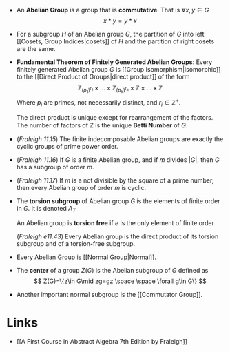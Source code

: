 * An **Abelian Group** is a group that is **commutative**. That is $\forall x, y\in G$ 
  $$
  x\ast y=y\ast x
  $$
* For a subgroup $H$ of an Abelian group $G$, the partition of $G$ into left [[Cosets, Group Indices|cosets]] of $H$ and the partition of right cosets are the same. 


* **Fundamental Theorem of Finitely Generated Abelian Groups**: Every finitely generated Abelian group $G$ is [[Group Isomorphism|isomorphic]] to the [[Direct Product of Groups|direct product]] of the form 
  $$
  \mathbb{Z}_{(p_1)^{r_1}} \times \dots \times \mathbb{Z}_{(p_k)^{r_k}} \times \mathbb{Z}\times \dots\times \mathbb{Z}
  $$
  Where $p_i$ are primes, not necessarily distinct, and $r_i\in \mathbb{Z}^+$. 
  
  The direct product is unique except for rearrangement of the factors. The number of factors of $\mathbb{Z}$ is the unique **Betti Number** of $G$. 

* (*Fraleigh 11.15*) The finite indecomposable Abelian groups are exactly the cyclic groups of prime power order.
* (*Fraleigh 11.16*) If $G$ is a finite Abelian group, and if $m$ divides $|G|$, then $G$ has a subgroup of order $m$.
* (*Fraleigh 11.17*) If $m$ is a not divisible by the square of a prime number, then every Abelian group of order $m$ is cyclic.
* The **torsion subgroup** of Abelian group $G$ is the elements of finite order in $G$. It is denoted $A_T$ 
  
  An Abelian group is **torsion free** if $e$ is the only element of finite order 
  
  (*Fraleigh e11.43*) Every Abelian group is the direct product of its torsion subgroup and of a torsion-free subgroup. 


* Every Abelian Group is [[Normal Group|Normal]].

* The **center** of a group $Z(G)$ is the Abelian subgroup of $G$ defined as 
  $$
  Z(G)=\{z\in G\mid zg=gz \space \space \forall g\in G\}
  $$
* Another important normal subgroup is the [[Commutator Group]]. 
# Links 
* [[A First Course in Abstract Algebra 7th Edition by Fraleigh]]